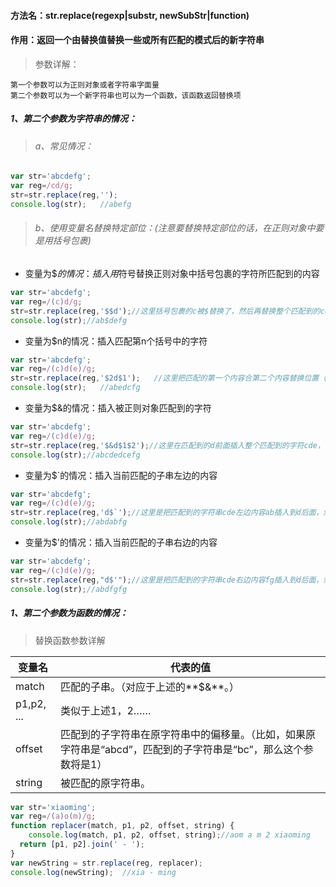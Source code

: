 #### 方法名：str.replace(regexp|substr, newSubStr|function)

#### 作用：返回一个由替换值替换一些或所有匹配的模式后的新字符串

>参数详解：
```
第一个参数可以为正则对象或者字符串字面量
第二个参数可以为一个新字符串也可以为一个函数，该函数返回替换项
```

##### 1、第二个参数为字符串的情况：
>###### a、常见情况：
```javascript
var str='abcdefg';
var reg=/cd/g;
str=str.replace(reg,'');
console.log(str);   //abefg
```
>###### b、使用变量名替换特定部位：(注意要替换特定部位的话，在正则对象中要是用括号包裹)

+ 变量为$$的情况：插入用$符号替换正则对象中括号包裹的字符所匹配到的内容
```javascript
var str='abcdefg';
var reg=/(c)d/g;
str=str.replace(reg,'$$d');//这里括号包裹的c被$替换了，然后再替换整个匹配到的cde
console.log(str);//ab$defg
```
+ 变量为$n的情况：插入匹配第n个括号中的字符
```javascript
var str='abcdefg';
var reg=/(c)d(e)/g;
str=str.replace(reg,'$2d$1');   //这里把匹配的第一个内容合第二个内容替换位置（$1匹配第一个位置，$2匹配第二个位置），然后再替换整个匹配到的cde
console.log(str);   //abedcfg
```
+ 变量为$&的情况：插入被正则对象匹配到的字符
```javascript
var str='abcdefg';
var reg=/(c)d(e)/g;
str=str.replace(reg,'$&d$1$2');//这里在匹配到的d前面插入整个匹配到的字符cde，在d后面插入匹配到的第一个和第二个括号中的内容，然后再替换整个匹配到的cde
console.log(str);//abcdedcefg
```
+ 变量为$`的情况：插入当前匹配的子串左边的内容
```javascript
var str='abcdefg';
var reg=/(c)d(e)/g;
str=str.replace(reg,'d$`');//这里是把匹配到的字符串cde左边内容ab插入到d后面，然后再替换整个匹配到的cde
console.log(str);//abdabfg
```
+ 变量为$'的情况：插入当前匹配的子串右边的内容
```javascript
var str='abcdefg';
var reg=/(c)d(e)/g;
str=str.replace(reg,"d$'");//这里是把匹配到的字符串cde右边内容fg插入到d后面，然后再替换整个匹配到的cde（注意这里的单引号要用双引号包裹）
console.log(str);//abdfgfg
```

##### 1、第二个参数为函数的情况：
> 替换函数参数详解

变量名|代表的值
-------|----------
match|匹配的子串。（对应于上述的**$&**。）
p1,p2, ...|类似于上述$1，$2……
offset |匹配到的子字符串在原字符串中的偏移量。（比如，如果原字符串是“abcd”，匹配到的子字符串是“bc”，那么这个参数将是1）
string|被匹配的原字符串。

```javascript
var str='xiaoming';
var reg=/(a)o(m)/g;
function replacer(match, p1, p2, offset, string) {
    console.log(match, p1, p2, offset, string);//aom a m 2 xiaoming
  return [p1, p2].join(' - ');
}
var newString = str.replace(reg, replacer);
console.log(newString);  //xia - ming
```